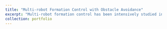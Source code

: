 ```yaml
---
title: "Multi-robot Formation Control with Obstacle Avoidance"
excerpt: "Multi-robot formation control has been intensively studied in recent years. In practical applications, the multi-robot system’s ability to independently change the formation to avoid collision among the robots or with obstacles is critical. In this study, a multi-robot adaptive formation control framework based on deep reinforcement learning is proposed. The framework consists of two layers, namely the execution layer and the decision-making layer. The execution layer enables the robot to approach its target position and avoid collision with other robots and obstacles through a deep network trained by a reinforcement learning method. The decision-making layer organizes all robots into a formation through a new leader–follower configuration and provides target positions to the leader and followers. The leader’s target position is kept unchanged, while the follower’s target position is changed according to the situation it encounters. In addition, to operate more effectively in environments with different levels of complexity, a hybrid switching control strategy is proposed. The simulation results demonstrate that our proposed formation control framework enables the robots to adjust formation independently to pass through obstacle areas and can be generalized to different scenarios with unknown obstacles and varying number of robots. <img src='/images/Project05.png'>"
collection: portfolio
---
```

